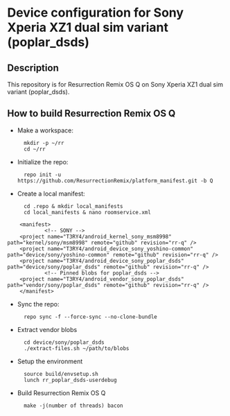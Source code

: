 Device configuration for Sony Xperia XZ1 dual sim variant (poplar_dsds)
========================================================

Description
-----------

This repository is for Resurrection Remix OS Q on Sony Xperia XZ1 dual sim variant (poplar_dsds).

How to build Resurrection Remix OS Q
----------------------

* Make a workspace:

        mkdir -p ~/rr
        cd ~/rr

* Initialize the repo:

        repo init -u https://github.com/ResurrectionRemix/platform_manifest.git -b Q

* Create a local manifest:

        cd .repo & mkdir local_manifests
        cd local_manifests & nano roomservice.xml
        
<?xml version="1.0" encoding="UTF-8"?>
        <manifest>
                <!-- SONY -->
        <project name="T3RY4/android_kernel_sony_msm8998" path="kernel/sony/msm8998" remote="github" revision="rr-q" />
        <project name="T3RY4/android_device_sony_yoshino-common" path="device/sony/yoshino-common" remote="github" revision="rr-q" />
        <project name="T3RY4/android_device_sony_poplar_dsds" path="device/sony/poplar_dsds" remote="github" revision="rr-q" />
                <!-- Pinned blobs for poplar_dsds -->
        <project name="T3RY4/android_vendor_sony_poplar_dsds" path="vendor/sony/poplar_dsds" remote="github" revision="rr-q" />
        </manifest>

* Sync the repo:

        repo sync -f --force-sync --no-clone-bundle

* Extract vendor blobs

        cd device/sony/poplar_dsds
        ./extract-files.sh ~/path/to/blobs

* Setup the environment

        source build/envsetup.sh
        lunch rr_poplar_dsds-userdebug

* Build Resurrection Remix OS Q

        make -j(number of threads) bacon

